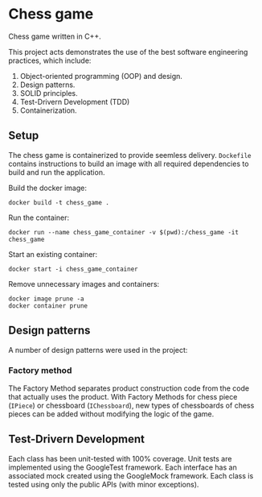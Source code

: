 # Chess game
Chess game written in C++.

This project acts demonstrates the use of the best software engineering practices, which include:
1. Object-oriented programming (OOP) and design.
2. Design patterns.
3. SOLID principles.
4. Test-Drivern Development (TDD)
5. Containerization.

## Setup
The chess game is containerized to provide seemless delivery.
`Dockefile` contains instructions to build an image with all required dependencies to build and run the application.

Build the docker image:
```
docker build -t chess_game .
```

Run the container:
```
docker run --name chess_game_container -v $(pwd):/chess_game -it chess_game
```

Start an existing container:
```
docker start -i chess_game_container
```

Remove unnecessary images and containers:
```
docker image prune -a
docker container prune
```

## Design patterns
A number of design patterns were used in the project:

### Factory method
The Factory Method separates product construction code from the code that actually uses the product. 
With Factory Methods for chess piece (`IPiece`) or chessboard (`IChessboard`), new types of chessboards of chess pieces can
be added without modifying the logic of the game.


## Test-Drivern Development 
Each class has been unit-tested with 100% coverage.
Unit tests are implemented using the GoogleTest framework.
Each interface has an associated mock created using the GoogleMock framework.
Each class is tested using only the public APIs (with minor exceptions).
